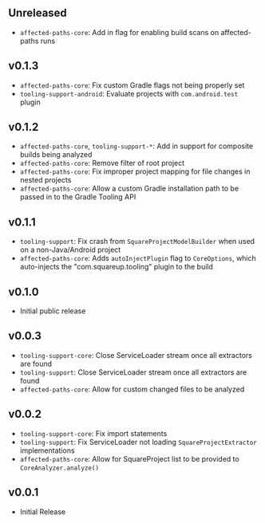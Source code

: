 ## Unreleased
- `affected-paths-core`: Add in flag for enabling build scans on affected-paths runs

## v0.1.3
- `affected-paths-core`: Fix custom Gradle flags not being properly set
- `tooling-support-android`: Evaluate projects with `com.android.test` plugin

## v0.1.2
- `affected-paths-core`, `tooling-support-*`: Add in support for composite builds being analyzed
- `affected-paths-core`: Remove filter of root project
- `affected-paths-core`: Fix improper project mapping for file changes in nested projects
- `affected-paths-core`: Allow a custom Gradle installation path to be passed in to the Gradle Tooling API

## v0.1.1
- `tooling-support`: Fix crash from `SquareProjectModelBuilder` when used on a non-Java/Android project
- `affected-paths-core`: Adds `autoInjectPlugin` flag to `CoreOptions`, which auto-injects the "com.squareup.tooling" plugin to the build

## v0.1.0
- Initial public release

## v0.0.3
- `tooling-support-core`: Close ServiceLoader stream once all extractors are found
- `tooling-support`: Close ServiceLoader stream once all extractors are found
- `affected-paths-core`: Allow for custom changed files to be analyzed

## v0.0.2
- `tooling-support-core`: Fix import statements
- `tooling-support`: Fix ServiceLoader not loading `SquareProjectExtractor` implementations
- `affected-paths-core`: Allow for SquareProject list to be provided to `CoreAnalyzer.analyze()`

## v0.0.1
- Initial Release
